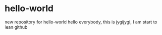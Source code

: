 # hello-world
new repository for hello-world
hello everybody, this is jygijygi, I am start to lean github
